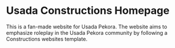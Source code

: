 # Usada Constructions Homepage
This is a fan-made website for Usada Pekora. The website aims to emphasize roleplay in the Usada Pekora community by following a Constructions websites template.
